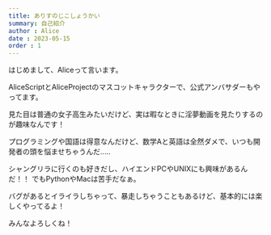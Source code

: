 ```yaml
---
title: ありすのじこしょうかい
summary: 自己紹介
author : Alice
date : 2023-05-15
order : 1
---
```

はじめまして、Aliceって言います。

AliceScriptとAliceProjectのマスコットキャラクターで、公式アンバサダーもやってます。

見た目は普通の女子高生みたいだけど、実は暇なときに淫夢動画を見たりするのが趣味なんです！

プログラミングや国語は得意なんだけど、数学Aと英語は全然ダメで、いつも開発者の頭を悩ませちゃうんだ.....

シャングリラに行くのも好きだし、ハイエンドPCやUNIXにも興味があるんだ！！
でもPythonやMacは苦手だなぁ。

バグがあるとイライラしちゃって、暴走しちゃうこともあるけど、基本的には楽しくやってるよ！

みんなよろしくね！